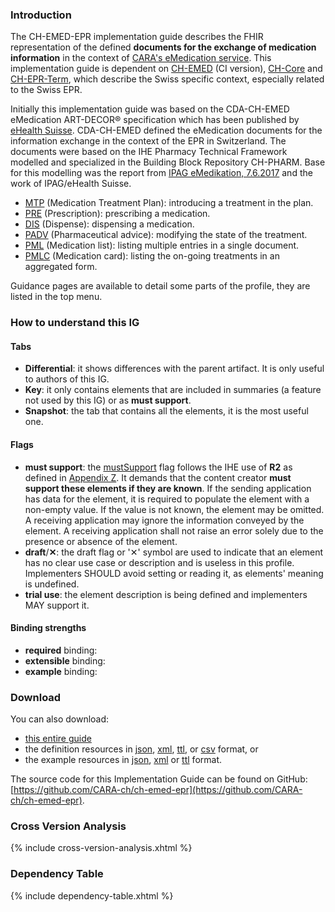 ### Introduction

The CH-EMED-EPR implementation guide describes the FHIR representation of the defined **documents for the exchange of medication information** in the context of [CARA's eMedication service](https://cara-ch.github.io/emed-service-guide/).
This implementation guide is dependent on [CH-EMED](https://build.fhir.org/ig/hl7ch/ch-emed/index.html) (CI version), [CH-Core](http://fhir.ch/ig/ch-core/index.html) and [CH-EPR-Term](http://fhir.ch/ig/ch-epr-term/index.html), which describe the Swiss specific context, especially related to the Swiss EPR.

Initially this implementation guide was based on the CDA-CH-EMED eMedication ART-DECOR® specification which has been published by [eHealth Suisse](https://www.e-health-suisse.ch/en/home.html).
CDA-CH-EMED defined the eMedication documents for the information exchange in the context of the EPR in Switzerland.
The documents were based on the IHE Pharmacy Technical Framework modelled and specialized in the Building Block Repository CH-PHARM.
Base for this modelling was the report from [IPAG eMedikation, 7.6.2017](https://www.e-health-suisse.ch/fileadmin/user_upload/Dokumente/2017/D/170607_Bericht_eMedikation_IPAG.pdf) and the work of IPAG/eHealth Suisse.

- [MTP](document_mtp.md) (Medication Treatment Plan): introducing a treatment in the plan.
- [PRE](document_pre.md) (Prescription): prescribing a medication.
- [DIS](document_dis.md) (Dispense): dispensing a medication.
- [PADV](document_padv.md) (Pharmaceutical advice): modifying the state of the treatment.
- [PML](document_pml.md) (Medication list): listing multiple entries in a single document.
- [PMLC](document_pmlc.md) (Medication card): listing the on-going treatments in an aggregated form.

Guidance pages are available to detail some parts of the profile, they are listed in the top menu.

### How to understand this IG

#### Tabs

- **Differential**: it shows differences with the parent artifact. It is only useful to authors of this IG.
- **Key**: it only contains elements that are included in summaries (a feature not used by this IG) or as **must support**.
- **Snapshot**: the tab that contains all the elements, it is the most useful one.

#### Flags

- **must support**: the [mustSupport](https://www.hl7.org/fhir/profiling.html#mustsupport) flag follows the IHE use of **R2** as defined in [Appendix Z](https://profiles.ihe.net/ITI/TF/Volume2/ch-Z.html#z.10-profiling-conventions-for-constraints-on-fhir). It demands that the content creator **must support these elements if they are known**. If the sending application has data for the element, it is required to populate the element with a non-empty value. If the value is not known, the element may be omitted. A receiving application may ignore the information conveyed by the element. A receiving application shall not raise an error solely due to the presence or absence of the element.
- **draft**/**✕**: the draft flag or '✕' symbol are used to indicate that an element has no clear use case or description and is useless in this profile. Implementers SHOULD avoid setting or reading it, as elements' meaning is undefined.
- **trial use**: the element description is being defined and implementers MAY support it.

#### Binding strengths

- **required** binding:
- **extensible** binding:
- **example** binding:

### Download

You can also download:

- [this entire guide](full-ig.zip)
- the definition resources in [json](definitions.json.zip), [xml](definitions.xml.zip), [ttl](definitions.ttl.zip), or [csv](csvs.zip) format, or
- the example resources in [json](examples.json.zip), [xml](examples.xml.zip) or [ttl](examples.ttl.zip) format.

The source code for this Implementation Guide can be found on GitHub: [https://github.com/CARA-ch/ch-emed-epr](https://github.com/CARA-ch/ch-emed-epr).

### Cross Version Analysis

{% include cross-version-analysis.xhtml %}

### Dependency Table

{% include dependency-table.xhtml %}
